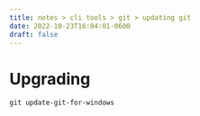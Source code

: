 ```yaml
---
title: notes > cli tools > git > updating git
date: 2022-10-23T16:04:01-0600
draft: false
---
```

# Upgrading
`git update-git-for-windows`
